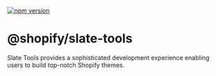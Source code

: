 [![npm version](https://badge.fury.io/js/%40shopify%2Fslate-tools.svg)](https://badge.fury.io/js/%40shopify%2Fslate-tools)

# @shopify/slate-tools

Slate Tools provides a sophisticated development experience enabling users to build top-notch Shopify themes.

